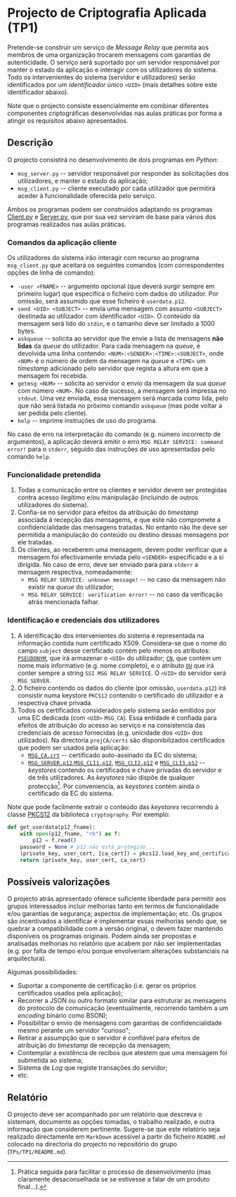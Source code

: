 # Projecto de Criptografia Aplicada (TP1)

Pretende-se construir um serviço de *Message Relay* que permita aos membros de uma organização trocarem mensagens com garantias de autenticidade. O serviço será suportado por um servidor responsável por manter o estado da aplicação e interagir com os utilizadores do sistema. Todo os intervenientes do sistema (servidor e utilizadores) serão identificados por um *identificador único* `<UID>` (mais detalhes sobre este identificador abaixo).

Note que o projecto consiste essencialmente em combinar diferentes componentes criptográficas desenvolvidas nas aulas práticas por forma a atingir os requisitos abaixo apresentados.


## Descrição

O projecto consistirá no desenvolvimento de dois programas em *Python*:

 - `msg_server.py` -- servidor responsável por responder às solicitações dos utilizadores, e manter o estado da aplicação;
 - `msg_client.py` -- cliente executado por cada utilizador que permitirá aceder à funcionalidade oferecida pelo serviço.

Ambos os programas podem ser construídos adaptando os programas [Client.py](projCA/Client.py) e [Server.py](projCA/Server.py), que por sua vez serviram de base para vários dos programas realizados nas aulas práticas.

### Comandos da aplicação cliente

Os utilizadores do sistema irão interagir com recurso ao programa `msg_client.py` que aceitará os seguintes comandos (com correspondentes opções de linha de comando):

- `-user <FNAME>` -- argumento opcional (que deverá surgir sempre em primeiro lugar) que especifica o ficheiro com dados do utilizador. Por omissão, será assumido que esse ficheiro é `userdata.p12`.
- `send <UID> <SUBJECT>` -- envia uma mensagem com assunto `<SUBJECT>` destinada ao utilizador com identificador `<UID>`. O conteúdo da mensagem será lido do `stdin`, e o tamanho deve ser limitado a 1000 bytes.
- `askqueue` -- solicita ao servidor que lhe envie a lista de mensagens **não lidas** da *queue* do utilizador. Para cada mensagem na *queue*, é devolvida uma linha contendo: `<NUM>:<SENDER>:<TIME>:<SUBJECT>`, onde `<NUM>` é o número de ordem da mensagem na *queue* e `<TIME>` um *timestamp* adicionado pelo servidor que regista a altura em que a mensagem foi recebida. <!--Nas mensagens do tipo ficheiro, considera-se que o `<SUBJECT>` é `FILE <FNAME>`-->
- `getmsg <NUM>` -- solicita ao servidor o envio da mensagem da sua *queue* com número `<NUM>`. No caso de sucesso, a mensagem será impressa no `stdout`. Uma vez enviada, essa mensagem será marcada como lida, pelo que não será listada no próximo comando `askqueue` (mas pode voltar a ser pedida pelo cliente).
- `help` -- imprime instruções de uso do programa.

No caso de erro na interpretação do comando (e.g. número incorrecto de argumentos), a aplicação deverá emitir o erro `MSG RELAY SERVICE: command error!` para o `stderr`, seguido das instruções de uso apresentadas pelo comando `help`.

### Funcionalidade pretendida

 1. Todas a comunicação entre os clientes e servidor devem ser protegidas contra acesso ilegítimo e/ou manipulação (incluindo de outros utilizadores do sistema).
 1. Confia-se no servidor para efeitos da atribuição do *timestamp* associada à recepção das mensagems, e que este não compromete a confidencialidade das mensagens tratadas. No entanto não lhe deve ser permitida a manipulação do conteúdo ou destino dessas mensagens por ele tratadas.
 1. Os clientes, ao receberem uma mensagem, devem poder verificar que a mensagem foi efectivamente enviada pelo `<SENDER>` especificado e a si dirigida. No caso de erro, deve ser enviado para para `stderr` a mensagem respectiva, nomeadamente:
     - `MSG RELAY SERVICE: unknown message!` -- no caso da mensagem não existir na *queue* do utilizador;
     - `MSG RELAY SERVICE: verification error!` -- no caso da verificação atrás mencionada falhar.

### Identificação e credenciais dos utilizadores

 1. A identificação dos intervenientes do sistema é representada na informação contida num certificado X509. Considera-se que o nome do campo `subject` desse certificado contém pelo menos os atributos: [`PSEUDONYM`](https://cryptography.io/en/stable/x509/reference/#cryptography.x509.oid.NameOID.PSEUDONYM), que irá armazenar o `<UID>` do utilizador; [`CN`](https://cryptography.io/en/stable/x509/reference/#cryptography.x509.oid.NameOID.COMMON_NAME), que contém um nome mais informativo (e.g. nome completo), e o atributo [`OU`](https://cryptography.io/en/stable/x509/reference/#cryptography.x509.oid.NameOID.ORGANIZATIONAL_UNIT_NAME) que irá conter sempre a string `SSI MSG RELAY SERVICE`. O `<UID>` do servidor será `MSG_SERVER`.
 1. O ficheiro contendo os dados do cliente (por omissão, `userdata.p12`) irá consistir numa keystore `PKCS12` contendo o certificado do utilizador e a respectiva chave privada.
 1. Todos os certificados considerados pelo sistema serão emitidos por uma EC dedicada (com `<UID>` `MSG_CA`). Essa entidade é confiada para efeitos de atribuição do acesso ao serviço e na consistencia das credenciais de acesso fornecidas (e.g. unicidade dos `<UID>` dos utilizados). Na directoria `projCA/certs` são disponibilizados certificados que podem ser usados pela aplicação:
     - [`MSG_CA.crt`](projCA/MSG_CA.crt) -- certificado auto-assinado da EC do sistema;
     - [`MSG_SERVER.p12`](projCA/MSG_SERVER.p12),[`MSG_CLI1.p12`](projCA/MSG_CLI1.p12), [`MSG_CLI2.p12`](projCA/MSG_CLI2.p12) e [`MSG_CLI3.p12`](projCA/MSG_CLI3.p12) -- *keystores* contendo os certificados e chave privadas do servidor e de três utilizadores. As *keystores* não dispõe de qualquer protecção[^1]. Por conveniencia, as *keystores* contém ainda o certificado da EC do sistema.

[^1]: Prática seguida para facilitar o processo de desenvolvimento (mas claramente desaconselhada se se estivesse a falar de um produto final...).

Note que pode facilmente extrair o conteúdo das *keystores* recorrendo à classe [PKCS12](https://cryptography.io/en/stable/hazmat/primitives/asymmetric/serialization/#pkcs12) da biblioteca `cryptography`. Por exemplo:

```python
def get_userdata(p12_fname):
    with open(p12_fname, "rb") as f:
        p12 = f.read()
    password = None # p12 não está protegido...
    (private_key, user_cert, [ca_cert]) = pkcs12.load_key_and_certificates(p12, password)
    return (private_key, user_cert, ca_cert)
```

## Possíveis valorizações

O projecto atrás apresentado oferece suficiente liberdade para permitir aos grupos interessados incluir melhorias tanto em termos de funcionalidade e/ou garantias de segurança; aspectos de implementação; etc. Os grupos são incentivados a identificar e implementar essas melhorias sendo que, se quebrar a compatibilidade com a versão original, o devem fazer mantendo disponíveis os programas originais. Podem ainda ser propostas e analisadas melhorias no relatório que acabem por não ser implementadas (e.g. por falta de tempo e/ou porque envolveriam alterações substanciais na arquitectura).

Algumas possibilidades:
- Suportar a componente de certificação (i.e. gerar os próprios certificados usados pela aplicação);
- Recorrer a JSON ou outro formato similar para estruturar as mensagens do protocolo de comunicação (eventualmente, recorrendo também a um *encoding* binário como BSON);
- Possibilitar o envio de mensagens com garantias de confidencialidade mesmo perante um servidor "curioso";
- Retirar a assumpção que o servidor é confiável para efeitos de atribuição do *timestamp* de recepção da mensagem;
- Contemplar a existência de recibos que atestem que uma mensagem foi submetida ao sistema;
- Sistema de *Log* que registe transações do servidor;
- etc.

## Relatório

O projecto deve ser acompanhado por um relatório que descreva o sistemam, documente as opções tomadas, o trabalho realizado, e outra informação que considerem pertinente. Sugere-se que este relatório seja realizado directamente em `MarkDown` acessível a partir do ficheiro `README.md` colocado na directoria do projecto no repositório do grupo (`TPs/TP1/README.md`).

